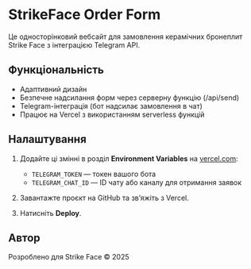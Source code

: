 # StrikeFace Order Form

Це односторінковий вебсайт для замовлення керамічних бронеплит Strike Face з інтеграцією Telegram API.

## Функціональність

- Адаптивний дизайн
- Безпечне надсилання форм через серверну функцію (/api/send)
- Telegram-інтеграція (бот надсилає замовлення в чат)
- Працює на Vercel з використанням serverless функцій

## Налаштування

1. Додайте ці змінні в розділ **Environment Variables** на [vercel.com](https://vercel.com):
   - `TELEGRAM_TOKEN` — токен вашого бота
   - `TELEGRAM_CHAT_ID` — ID чату або каналу для отримання заявок

2. Завантажте проєкт на GitHub та зв’яжіть з Vercel.

3. Натисніть **Deploy**.

## Автор

Розроблено для Strike Face © 2025